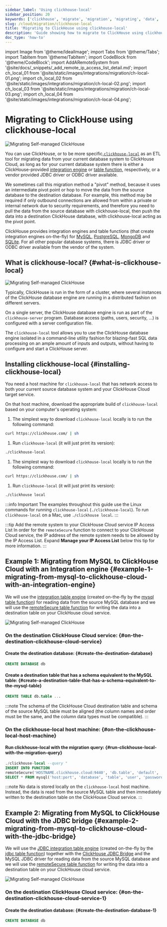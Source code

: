 ```yaml
---
sidebar_label: 'Using clickhouse-local'
sidebar_position: 20
keywords: ['clickhouse', 'migrate', 'migration', 'migrating', 'data', 'etl', 'elt', 'clickhouse-local', 'clickhouse-client']
slug: /cloud/migration/clickhouse-local
title: 'Migrating to ClickHouse using clickhouse-local'
description: 'Guide showing how to migrate to ClickHouse using clickhouse-local'
doc_type: 'how-to'
---
```


import Image from '@theme/IdealImage';
import Tabs from '@theme/Tabs';
import TabItem from '@theme/TabItem';
import CodeBlock from '@theme/CodeBlock';
import AddARemoteSystem from '@site/docs/_snippets/_add_remote_ip_access_list_detail.md';
import ch_local_01 from '@site/static/images/integrations/migration/ch-local-01.png';
import ch_local_02 from '@site/static/images/integrations/migration/ch-local-02.png';
import ch_local_03 from '@site/static/images/integrations/migration/ch-local-03.png';
import ch_local_04 from '@site/static/images/integrations/migration/ch-local-04.png';

# Migrating to ClickHouse using clickhouse-local

<Image img={ch_local_01} size='sm' alt='Migrating Self-managed ClickHouse' background='white' />

You can use ClickHouse, or to be more specific,[`clickhouse-local`](/operations/utilities/clickhouse-local.md)
as an ETL tool for migrating data from your current database system to ClickHouse Cloud, as long as for your current database system there is either a
ClickHouse-provided [integration engine](/engines/table-engines/#integration-engines)  or [table function](/sql-reference/table-functions/), respectively,
or a vendor provided JDBC driver or ODBC driver available.

We sometimes call this migration method a "pivot" method, because it uses an intermediate pivot point or hop to move the data from the source database to the destination database. For example, this method may be required if only outbound connections are allowed from within a private or internal network due to security requirements, and therefore you need to pull the data from the source database with clickhouse-local, then push the data into a destination ClickHouse database, with clickhouse-local acting as the pivot point.

ClickHouse provides integration engines and table functions (that create integration engines on-the-fly) for [MySQL](/engines/table-engines/integrations/mysql/), [PostgreSQL](/engines/table-engines/integrations/postgresql), [MongoDB](/engines/table-engines/integrations/mongodb) and [SQLite](/engines/table-engines/integrations/sqlite).
For all other popular database systems, there is JDBC driver or ODBC driver available from the vendor of the system.

## What is clickhouse-local? {#what-is-clickhouse-local}

<Image img={ch_local_02} size='lg' alt='Migrating Self-managed ClickHouse' background='white' />

Typically, ClickHouse is run in the form of a cluster, where several instances of the ClickHouse database engine are running in a distributed fashion on different servers.

On a single server, the ClickHouse database engine is run as part of the `clickhouse-server` program. Database access (paths, users, security, ...) is configured with a server configuration file.

The `clickhouse-local` tool allows you to use the ClickHouse database engine isolated in a command-line utility fashion for blazing-fast SQL data processing on an ample amount of inputs and outputs, without having to configure and start a ClickHouse server.

## Installing clickhouse-local {#installing-clickhouse-local}

You need a host machine for `clickhouse-local` that has network access to both your current source database system and your ClickHouse Cloud target service.

On that host machine, download the appropriate build of `clickhouse-local` based on your computer's operating system:

<Tabs groupId="os">
<TabItem value="linux" label="Linux" >

1. The simplest way to download `clickhouse-local` locally is to run the following command:
  ```bash
  curl https://clickhouse.com/ | sh
  ```

1. Run `clickhouse-local` (it will just print its version):
  ```bash
  ./clickhouse-local
  ```

</TabItem>
<TabItem value="mac" label="macOS">

1. The simplest way to download `clickhouse-local` locally is to run the following command:
  ```bash
  curl https://clickhouse.com/ | sh
  ```

1. Run `clickhouse-local` (it will just print its version):
  ```bash
  ./clickhouse local
  ```

</TabItem>
</Tabs>

:::info Important
The examples throughout this guide use the Linux commands for running `clickhouse-local` (`./clickhouse-local`).
To run `clickhouse-local` on a Mac, use `./clickhouse local`.
:::

:::tip Add the remote system to your ClickHouse Cloud service IP Access List
In order for the `remoteSecure` function to connect to your ClickHouse Cloud service, the IP address of the remote system needs to be allowed by the IP Access List.  Expand **Manage your IP Access List** below this tip for more information.
:::

  <AddARemoteSystem />

## Example 1: Migrating from MySQL to ClickHouse Cloud with an Integration engine {#example-1-migrating-from-mysql-to-clickhouse-cloud-with-an-integration-engine}

We will use the [integration table engine](/engines/table-engines/integrations/mysql/) (created on-the-fly by the [mysql table function](/sql-reference/table-functions/mysql/)) for reading data from the source MySQL database and we will use the [remoteSecure table function](/sql-reference/table-functions/remote/)
for writing the data into a destination table on your ClickHouse cloud service.

<Image img={ch_local_03} size='sm' alt='Migrating Self-managed ClickHouse' background='white' />

### On the destination ClickHouse Cloud service: {#on-the-destination-clickhouse-cloud-service}

#### Create the destination database: {#create-the-destination-database}

  ```sql
  CREATE DATABASE db
  ```

#### Create a destination table that has a schema equivalent to the MySQL table: {#create-a-destination-table-that-has-a-schema-equivalent-to-the-mysql-table}

  ```sql
  CREATE TABLE db.table ...
  ```

:::note
The schema of the ClickHouse Cloud destination table and schema of the source MySQL table must be aligned (the column names and order must be the same, and the column data types must be compatible).
:::

### On the clickhouse-local host machine: {#on-the-clickhouse-local-host-machine}

#### Run clickhouse-local with the migration query: {#run-clickhouse-local-with-the-migration-query}

  ```sql
  ./clickhouse-local --query "
INSERT INTO FUNCTION
remoteSecure('HOSTNAME.clickhouse.cloud:9440', 'db.table', 'default', 'PASS')
SELECT * FROM mysql('host:port', 'database', 'table', 'user', 'password');"
  ```

:::note
No data is stored locally on the `clickhouse-local` host machine. Instead, the data is read from the source MySQL table
  and then immediately written to the destination table on the ClickHouse Cloud service.
:::

## Example 2: Migrating from MySQL to ClickHouse Cloud with the JDBC bridge {#example-2-migrating-from-mysql-to-clickhouse-cloud-with-the-jdbc-bridge}

We will use the [JDBC integration table engine](/engines/table-engines/integrations/jdbc.md) (created on-the-fly by the [jdbc table function](/sql-reference/table-functions/jdbc.md)) together with the [ClickHouse JDBC Bridge](https://github.com/ClickHouse/clickhouse-jdbc-bridge) and the MySQL JDBC driver for reading data from the source MySQL database and we will use the [remoteSecure table function](/sql-reference/table-functions/remote.md)
for writing the data into a destination table on your ClickHouse cloud service.

<Image img={ch_local_04} size='sm' alt='Migrating Self-managed ClickHouse' background='white' />

### On the destination ClickHouse Cloud service: {#on-the-destination-clickhouse-cloud-service-1}

#### Create the destination database: {#create-the-destination-database-1}
  ```sql
  CREATE DATABASE db
  ```
